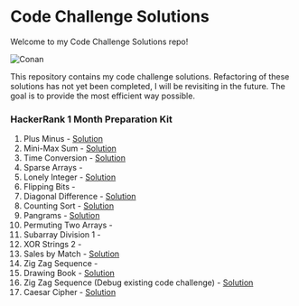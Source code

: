 # Code Challenge Solutions

Welcome to my Code Challenge Solutions repo!

![Conan](https://media.giphy.com/media/3ohzdTEcKJqFZm8swg/giphy.gif?cid=ecf05e479je5dge8b3icy9o5xkgdt8ts53dn414hyydstape&rid=giphy.gif&ct=g)

This repository contains my code challenge solutions. Refactoring of these solutions has not yet been completed, I will be revisiting in the future. The goal is to provide the most efficient way possible.

### HackerRank 1 Month Preparation Kit

1. Plus Minus - [Solution](solutions/plus_minus.py)
2. Mini-Max Sum - [Solution](solutions/mini_max.py)
3. Time Conversion - [Solution](solutions/time_conversion.py)
4. Sparse Arrays - 
5. Lonely Integer - [Solution](solutions/lonely_integer.py)
6. Flipping Bits - 
7. Diagonal Difference - [Solution](solutions/diagonal_difference.py)
8. Counting Sort - [Solution](solutions/counting_sort_1.py)
9. Pangrams - [Solution](solutions/pangrams.py)
10. Permuting Two Arrays - 
11. Subarray Division 1 -
12. XOR Strings 2 - 
13. Sales by Match - [Solution](solutions/sales_by_match.py)
14. Zig Zag Sequence - 
15. Drawing Book - [Solution](solutions/drawing_book.py)
16. Zig Zag Sequence (Debug existing code challenge) - [Solution](solutions/zigzagdebug.py)
17. Caesar Cipher - [Solution](solutions/caesar_cipher.py)
